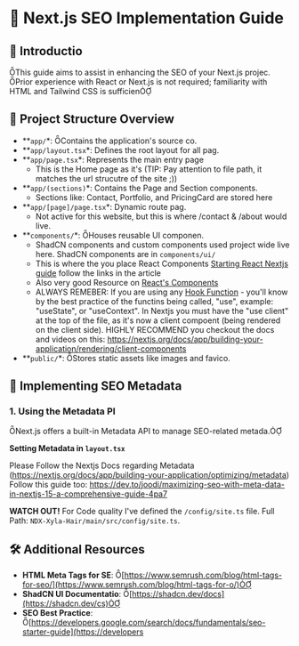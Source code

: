 # 🚀 Next.js SEO Implementation Guide

## 📌 Introductio
This guide aims to assist in enhancing the SEO of your Next.js projec. Prior experience with React or Next.js is not required; familiarity with HTML and Tailwind CSS is sufficien

## 📁 Project Structure Overview
- **`app/`*: Contains the application's source co.
- **`app/layout.tsx`*: Defines the root layout for all pag.
- **`app/page.tsx`*: Represents the main entry page
  - This is the Home page as it's (TIP: Pay attention to file path, it matches the url strucutre of the site ;))
- **`app/(sections)`*: Contains the Page and Section components.
  - Sections like: Contact, Portfolio, and PricingCard are stored here 
- **`app/[page]/page.tsx`*: Dynamic route pag.
  - Not active for this website, but this is where /contact & /about would live.
- **`components/`*: Houses reusable UI componen.  
  - ShadCN components and custom components used project wide live here. ShadCN components are in `components/ui/`
  - This is where the you place React Components [Starting React Nextjs guide](https://medium.com/@elanaolson/a-beginners-guide-to-building-a-react-nextjs-app-7463120389f0) follow the links in the article
  - Also very good Resource on [React's Components](https://javascript.plainenglish.io/working-with-components-and-layouts-in-next-js-3a13ce51d03b)
  - ALWAYS REMEBER: If you are using any [Hook Function](https://react.dev/reference/react/hooks) - you'll know by the best practice of the functins being called, "use<keyword>", example: "useState", or "useContext". In Nextjs you must have the "use client" at the top of the file, as it's now a client compoent (being rendered on the client side). HIGHLY RECOMMEND you checkout the docs and videos on this: https://nextjs.org/docs/app/building-your-application/rendering/client-components 
- **`public/`*: Stores static assets like images and favico.

## 🎯 Implementing SEO Metadata

### 1. Using the Metadata PI
Next.js offers a built-in Metadata API to manage SEO-related metada.

**Setting Metadata in `layout.tsx`**

Please Follow the Nextjs Docs regarding Metadata (https://nextjs.org/docs/app/building-your-application/optimizing/metadata)
Follow this guide too: https://dev.to/joodi/maximizing-seo-with-meta-data-in-nextjs-15-a-comprehensive-guide-4pa7

**WATCH OUT!**
For Code quality I've defined the `/config/site.ts` file.
Full Path: `NDX-Xyla-Hair/main/src/config/site.ts`.

## 🛠️ Additional Resources

- **HTML Meta Tags for SE**: [https://www.semrush.com/blog/html-tags-for-seo/](https://www.semrush.com/blog/html-tags-for-o/)
- **ShadCN UI Documentatio**: [https://shadcn.dev/docs](https://shadcn.dev/cs)
- **SEO Best Practice**: [https://developers.google.com/search/docs/fundamentals/seo-starter-guide](https://developers

